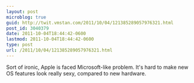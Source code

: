 ```yaml
---
layout: post
microblog: true
guid: http://twit.vmstan.com/2011/10/04/121385289057976321.html
post_id: 3040379
date: 2011-10-04T18:44:42-0600
lastmod: 2011-10-04T18:44:42-0600
type: post
url: /2011/10/04/121385289057976321.html
---
```

Sort of ironic, Apple is faced Microsoft-like problem. It's hard to make new OS features look really sexy, compared to new hardware.
